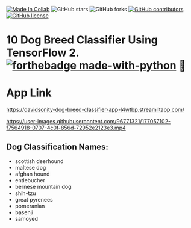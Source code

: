 [![Made In Collab](https://colab.research.google.com/assets/colab-badge.svg)](https://colab.research.google.com/github/Davidsonity/Dog_Breed_Classifier/blob/main/Notebook/Dog_Breed_Prediction.ipynb)
![GitHub stars](https://img.shields.io/github/stars/Davidsonity/Dog_Breed_Classifier)
![GitHub forks](https://img.shields.io/github/forks/Davidsonity/Dog_Breed_Classifier)
[![GitHub contributors](https://img.shields.io/github/contributors/Davidsonity/Dog_Breed_Classifier.svg)](https://GitHub.com/Davidsonity/Dog_Breed_Classifier/graphs/contributors/)
[![GitHub license](https://img.shields.io/github/license/Davidsonity/Dog_Breed_Classifier.svg)](https://github.com/Davidsonity/Dog_Breed_Classifier/blob/master/LICENSE)

# 10 Dog Breed Classifier Using TensorFlow 2.[![forthebadge made-with-python](https://img.icons8.com/color/48/000000/tensorflow.png)](https://www.tensorflow.org/) 🐶

# App Link 
https://davidsonity-dog-breed-classifier-app-l4wtbp.streamlitapp.com/

https://user-images.githubusercontent.com/96771321/177057102-f7564918-0707-4c0f-856d-72952e2123e3.mp4



## Dog Classification Names:
- scottish deerhound
- maltese dog
- afghan hound 
- entlebucher 
- bernese mountain dog 
- shih-tzu
- great pyrenees
- pomeranian
- basenji
- samoyed

